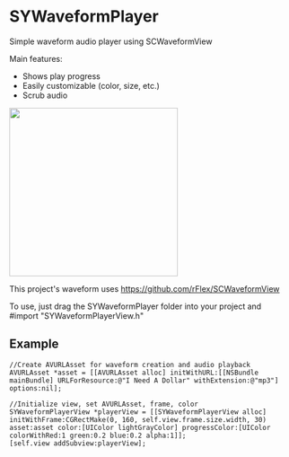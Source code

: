 SYWaveformPlayer
================

Simple waveform audio player using SCWaveformView

Main features:
  * Shows play progress
  * Easily customizable (color, size, etc.)
  * Scrub audio

<img src="http://i.imgur.com/Ojlz7oP.png" width=300>

This project's waveform uses https://github.com/rFlex/SCWaveformView

To use, just drag the SYWaveformPlayer folder into your project and #import "SYWaveformPlayerView.h"

Example
-------
    //Create AVURLAsset for waveform creation and audio playback
    AVURLAsset *asset = [[AVURLAsset alloc] initWithURL:[[NSBundle mainBundle] URLForResource:@"I Need A Dollar" withExtension:@"mp3"] options:nil];
    
    //Initialize view, set AVURLAsset, frame, color
    SYWaveformPlayerView *playerView = [[SYWaveformPlayerView alloc] initWithFrame:CGRectMake(0, 160, self.view.frame.size.width, 30) asset:asset color:[UIColor lightGrayColor] progressColor:[UIColor colorWithRed:1 green:0.2 blue:0.2 alpha:1]];
    [self.view addSubview:playerView];
